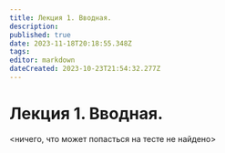 ```yaml
---
title: Лекция 1. Вводная.
description: 
published: true
date: 2023-11-18T20:18:55.348Z
tags: 
editor: markdown
dateCreated: 2023-10-23T21:54:32.277Z
---
```


# Лекция 1. Вводная.

<ничего, что может попасться на тесте не найдено>
